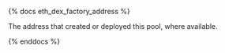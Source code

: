 {% docs eth_dex_factory_address %}

The address that created or deployed this pool, where available.

{% enddocs %}